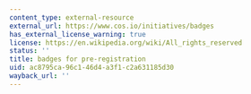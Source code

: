 ```yaml
---
content_type: external-resource
external_url: https://www.cos.io/initiatives/badges
has_external_license_warning: true
license: https://en.wikipedia.org/wiki/All_rights_reserved
status: ''
title: badges for pre-registration
uid: ac8795ca-96c1-46d4-a3f1-c2a631185d30
wayback_url: ''
---
```

